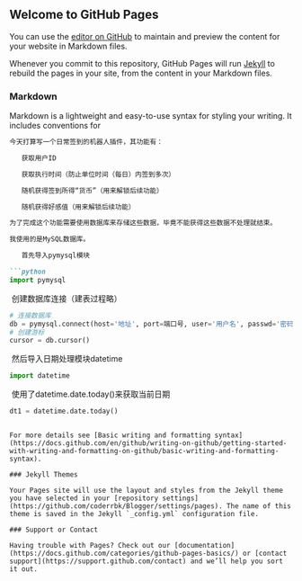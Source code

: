 ## Welcome to GitHub Pages

You can use the [editor on GitHub](https://github.com/coderrbk/Blogger/edit/gh-pages/index.md) to maintain and preview the content for your website in Markdown files.

Whenever you commit to this repository, GitHub Pages will run [Jekyll](https://jekyllrb.com/) to rebuild the pages in your site, from the content in your Markdown files.

### Markdown

Markdown is a lightweight and easy-to-use syntax for styling your writing. It includes conventions for

```markdown
今天打算写一个日常签到的机器人插件，其功能有：

​	获取用户ID

​	获取执行时间（防止单位时间（每日）内签到多次）

​	随机获得签到所得“货币”（用来解锁后续功能）

​	随机获得好感值（用来解锁后续功能）

为了完成这个功能需要使用数据库来存储这些数据，毕竟不能获得这些数据不处理就结束。

我使用的是MySQL数据库。

​	首先导入pymysql模块

```python
import pymysql
```

​	创建数据库连接（建表过程略）

```python
# 连接数据库
db = pymysql.connect(host='地址', port=端口号, user='用户名', passwd='密码', db='要操作的数据库', charset='utf8')
# 创建游标
cursor = db.cursor()
```

​	然后导入日期处理模块datetime

```python
import datetime
```

​	使用了datetime.date.today()来获取当前日期

```python
dt1 = datetime.date.today()
```

```

For more details see [Basic writing and formatting syntax](https://docs.github.com/en/github/writing-on-github/getting-started-with-writing-and-formatting-on-github/basic-writing-and-formatting-syntax).

### Jekyll Themes

Your Pages site will use the layout and styles from the Jekyll theme you have selected in your [repository settings](https://github.com/coderrbk/Blogger/settings/pages). The name of this theme is saved in the Jekyll `_config.yml` configuration file.

### Support or Contact

Having trouble with Pages? Check out our [documentation](https://docs.github.com/categories/github-pages-basics/) or [contact support](https://support.github.com/contact) and we’ll help you sort it out.
